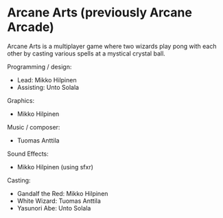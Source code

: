 Arcane Arts (previously Arcane Arcade)
=============

Arcane Arts is a multiplayer game where two wizards play pong with each other by casting various spells at a mystical crystal ball.

Programming / design:
  - Lead: Mikko Hilpinen
  - Assisting: Unto Solala

Graphics:
  - Mikko Hilpinen

Music / composer:
  - Tuomas Anttila

Sound Effects:
  - Mikko Hilpinen (using sfxr)

Casting:
  - Gandalf the Red: Mikko Hilpinen
  - White Wizard: Tuomas Anttila
  - Yasunori Abe: Unto Solala
